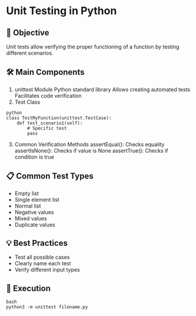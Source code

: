 # Unit Testing in Python

## 🎯 Objective
Unit tests allow verifying the proper functioning of a function by testing different scenarios.

## 🛠 Main Components
1. unittest Module
Python standard library
Allows creating automated tests
Facilitates code verification
2. Test Class
````
python
class TestMyFunction(unittest.TestCase):
    def test_scenario1(self):
        # Specific test
        pass
````
3. Common Verification Methods
assertEqual(): Checks equality
assertIsNone(): Checks if value is None
assertTrue(): Checks if condition is true

## 📋 Common Test Types
* Empty list
* Single element list
* Normal list
* Negative values
* Mixed values
* Duplicate values

## 💡 Best Practices
* Test all possible cases
* Clearly name each test
* Verify different input types

## 🚀 Execution
````
bash
python3 -m unittest filename.py
````
